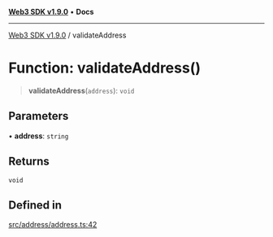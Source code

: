 [**Web3 SDK v1.9.0**](../README.md) • **Docs**

***

[Web3 SDK v1.9.0](../globals.md) / validateAddress

# Function: validateAddress()

> **validateAddress**(`address`): `void`

## Parameters

• **address**: `string`

## Returns

`void`

## Defined in

[src/address/address.ts:42](https://github.com/Mystic-Nayy/alephium-web3/blob/ee41f5e0e7d7fb0b155fe62f05b2ac03772895ca/packages/web3/src/address/address.ts#L42)

